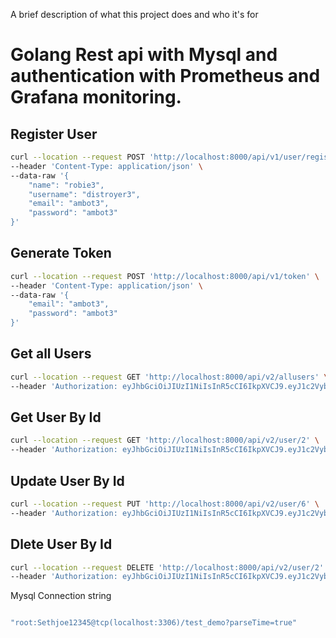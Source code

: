 



A brief description of what this project does and who it's for

# Golang Rest api with Mysql and authentication with Prometheus and Grafana monitoring.




## Register User



```sh
curl --location --request POST 'http://localhost:8000/api/v1/user/register' \
--header 'Content-Type: application/json' \
--data-raw '{
    "name": "robie3",
    "username": "distroyer3",
    "email": "ambot3",
    "password": "ambot3"
}'
```

## Generate Token



```sh
curl --location --request POST 'http://localhost:8000/api/v1/token' \
--header 'Content-Type: application/json' \
--data-raw '{
    "email": "ambot3",
    "password": "ambot3"
}'
```


## Get all Users



```sh
curl --location --request GET 'http://localhost:8000/api/v2/allusers' \
--header 'Authorization: eyJhbGciOiJIUzI1NiIsInR5cCI6IkpXVCJ9.eyJ1c2VybmFtZSI6ImRpc3Ryb3llcjMiLCJlbWFpbCI6ImFtYm90MyIsImV4cCI6MTY4NDMxMDA1Mn0.BT0LNHN_aZX8ki2xonTETcuewuygCBGQolFEWejuLvg'
```

## Get User By Id



```sh
curl --location --request GET 'http://localhost:8000/api/v2/user/2' \
--header 'Authorization: eyJhbGciOiJIUzI1NiIsInR5cCI6IkpXVCJ9.eyJ1c2VybmFtZSI6ImRpc3Ryb3llcjMiLCJlbWFpbCI6ImFtYm90MyIsImV4cCI6MTY4NDMxMDA1Mn0.BT0LNHN_aZX8ki2xonTETcuewuygCBGQolFEWejuLvg'
```

## Update User By Id



```sh
curl --location --request PUT 'http://localhost:8000/api/v2/user/6' \
--header 'Authorization: eyJhbGciOiJIUzI1NiIsInR5cCI6IkpXVCJ9.eyJ1c2VybmFtZSI6ImRpc3Ryb3llcjMiLCJlbWFpbCI6ImFtYm90MyIsImV4cCI6MTY4NDMxMDA1Mn0.BT0LNHN_aZX8ki2xonTETcuewuygCBGQolFEWejuLvg'
```

## Dlete User By Id



```sh
curl --location --request DELETE 'http://localhost:8000/api/v2/user/2' \
--header 'Authorization: eyJhbGciOiJIUzI1NiIsInR5cCI6IkpXVCJ9.eyJ1c2VybmFtZSI6ImRpc3Ryb3llcjMiLCJlbWFpbCI6ImFtYm90MyIsImV4cCI6MTY4NDMxMDA1Mn0.BT0LNHN_aZX8ki2xonTETcuewuygCBGQolFEWejuLvg'

```

Mysql Connection string

```sh

"root:Sethjoe12345@tcp(localhost:3306)/test_demo?parseTime=true"
